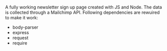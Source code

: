 A fully working newsletter sign up page created with JS and Node.
The data is collected through a Mailchimp API. Following dependencies are rewuired to make it work:
- body-parser
- express
- request
- require

